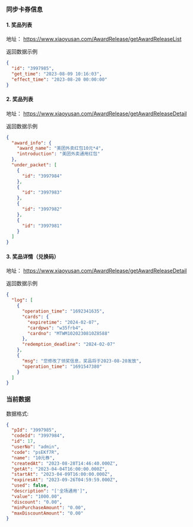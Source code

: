 ### 同步卡券信息

#### 1. 奖品列表

地址：
https://www.xiaoyusan.com/AwardRelease/getAwardReleaseList

返回数据示例

```json
{
  "id": "3997985",
  "get_time": "2023-08-09 10:16:03",
  "effect_time": "2023-08-20 00:00:00"
}
```

#### 2. 奖品列表

地址：
https://www.xiaoyusan.com/AwardRelease/getAwardReleaseDetail

返回数据示例

```json
{
  "award_info": {
    "award_name": "美团外卖红包10元*4",
    "introduction": "美团外卖通用红包"
  },
  "under_packet": [
    {
      "id": "3997984"
    },
    {
      "id": "3997983"
    },
    {
      "id": "3997982"
    },
    {
      "id": "3997981"
    }
  ]
}
```

#### 3. 奖品详情（兑换码）

地址：
https://www.xiaoyusan.com/AwardRelease/getAwardReleaseDetail

返回数据示例

```json
{
  "log": [
    {
      "operation_time": "1692341635",
      "cards": {
        "expiretime": "2024-02-07",
        "cardpws": "w35frb4",
        "cardno": "MTWM1020230810Z8588"
      },
      "redemption_deadline": "2024-02-07"
    },
    {
      "msg": "您修改了领奖信息，奖品将于2023-08-20发放",
      "operation_time": "1691547380"
    }
  ]
}
```

### 当前数据

数据格式:

```json
{
  "pId": "3997985",
  "codeId": "3997984",
  "id": 17,
  "userNo": "admin",
  "code": "psEKf7R",
  "name": "10元券",
  "createdAt": "2023-08-28T14:46:40.000Z",
  "getAt": "2023-04-04T16:00:00.000Z",
  "startAt": "2023-04-09T16:00:00.000Z",
  "expiresAt": "2023-09-26T04:59:59.000Z",
  "used": false,
  "description": "['全场通用']",
  "value": "1000.00",
  "discount": "0.00",
  "minPurchaseAmount": "0.00",
  "maxDiscountAmount": "0.00"
}
```

